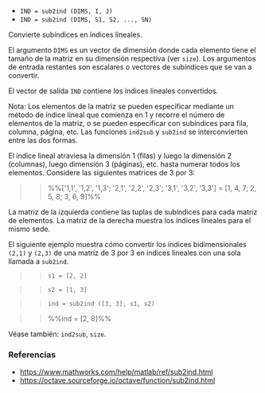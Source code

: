 * `IND = sub2ind (DIMS, I, J)`
* `IND = sub2ind (DIMS, S1, S2, ..., SN)`

Convierte subíndices en índices lineales.

El argumento `DIMS` es un vector de dimensión donde cada elemento tiene el tamaño de la matriz en su dimensión respectiva (ver `size`). Los argumentos de entrada restantes son escalares o vectores de subíndices que se van a convertir.

El vector de salida `IND` contiene los índices lineales convertidos.

Nota: Los elementos de la matriz se pueden especificar mediante un método de índice lineal que comienza en 1 y recorre el número de elementos de la matriz, o se pueden especificar con subíndices para fila, columna, página, etc. Las funciones `ind2sub` y `sub2ind` se interconvierten entre las dos formas.

El índice lineal atraviesa la dimensión 1 (filas) y luego la dimensión 2
(columnas), luego dimensión 3 (páginas), etc. hasta numerar todos los elementos. Considere las siguientes matrices de 3 por 3:

>> %%['1,1', '1,2', '1,3'; '2,1', '2,2', '2,3'; '3,1', '3,2', '3,3'] = [1, 4, 7; 2, 5, 8; 3, 6, 9]%%

La matriz de la izquierda contiene las tuplas de subíndices para cada matriz de elementos. La matriz de la derecha muestra los índices lineales para el mismo
sede.

El siguiente ejemplo muestra cómo convertir los índices bidimensionales `(2,1)` y `(2,3)` de una matriz de 3 por 3 en índices lineales con una sola llamada a `sub2ind`.

>> `s1 = [2, 2]`

>> `s2 = [1, 3]`

>> `ind = sub2ind ([3, 3], s1, s2)`

>> %%ind =  [2, 8]%%

Véase también: `ind2sub`, `size`.

### Referencias

* https://www.mathworks.com/help/matlab/ref/sub2ind.html
* https://octave.sourceforge.io/octave/function/sub2ind.html
